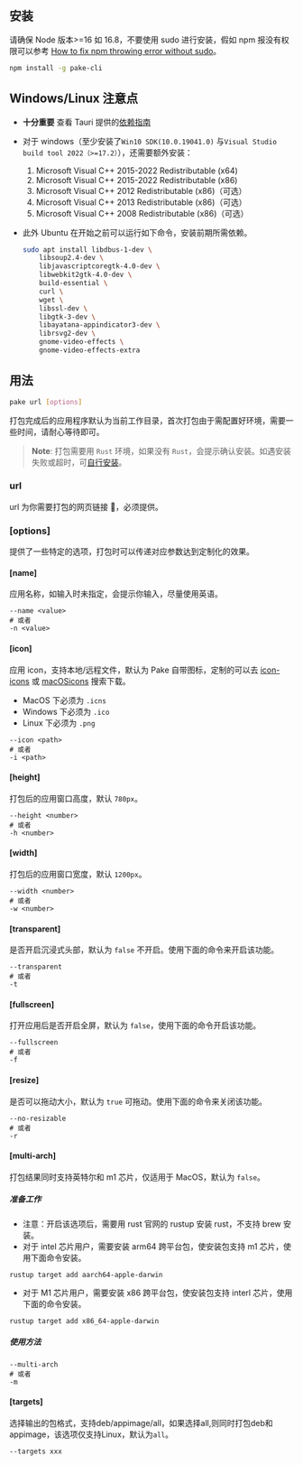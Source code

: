 ## 安装

请确保 Node 版本>=16 如 16.8，不要使用 sudo 进行安装，假如 npm 报没有权限可以参考 [How to fix npm throwing error without sudo](https://stackoverflow.com/questions/16151018/how-to-fix-npm-throwing-error-without-sudo)。

```bash
npm install -g pake-cli
```

## Windows/Linux 注意点

- **十分重要** 查看 Tauri 提供的[依赖指南](https://tauri.app/v1/guides/getting-started/prerequisites)
- 对于 windows（至少安装了`Win10 SDK(10.0.19041.0)` 与`Visual Studio build tool 2022（>=17.2）`），还需要额外安装：

  1. Microsoft Visual C++ 2015-2022 Redistributable (x64)
  2. Microsoft Visual C++ 2015-2022 Redistributable (x86)
  3. Microsoft Visual C++ 2012 Redistributable (x86)（可选）
  4. Microsoft Visual C++ 2013 Redistributable (x86)（可选）
  5. Microsoft Visual C++ 2008 Redistributable (x86)（可选）

- 此外 Ubuntu 在开始之前可以运行如下命令，安装前期所需依赖。

  ```bash
  sudo apt install libdbus-1-dev \
      libsoup2.4-dev \
      libjavascriptcoregtk-4.0-dev \
      libwebkit2gtk-4.0-dev \
      build-essential \
      curl \
      wget \
      libssl-dev \
      libgtk-3-dev \
      libayatana-appindicator3-dev \
      librsvg2-dev \
      gnome-video-effects \
      gnome-video-effects-extra
  ```

## 用法

```bash
pake url [options]
```

打包完成后的应用程序默认为当前工作目录，首次打包由于需配置好环境，需要一些时间，请耐心等待即可。

> **Note**:
> 打包需要用 `Rust` 环境，如果没有 `Rust`，会提示确认安装。如遇安装失败或超时，可[自行安装](https://www.rust-lang.org/tools/install)。

### url

url 为你需要打包的网页链接 🔗，必须提供。

### [options]

提供了一些特定的选项，打包时可以传递对应参数达到定制化的效果。

#### [name]

应用名称，如输入时未指定，会提示你输入，尽量使用英语。

```shell
--name <value>
# 或者
-n <value>
```

#### [icon]

应用 icon，支持本地/远程文件，默认为 Pake 自带图标，定制的可以去 [icon-icons](https://icon-icons.com) 或 [macOSicons](https://macosicons.com/#/) 搜索下载。

- MacOS 下必须为 `.icns`
- Windows 下必须为 `.ico`
- Linux 下必须为 `.png`

```shell
--icon <path>
# 或者
-i <path>
```

#### [height]

打包后的应用窗口高度，默认 `780px`。

```shell
--height <number>
# 或者
-h <number>
```

#### [width]

打包后的应用窗口宽度，默认 `1200px`。

```shell
--width <number>
# 或者
-w <number>
```

#### [transparent]

是否开启沉浸式头部，默认为 `false` 不开启。使用下面的命令来开启该功能。

```shell
--transparent
# 或者
-t
```

#### [fullscreen]

打开应用后是否开启全屏，默认为 `false`，使用下面的命令开启该功能。

```shell
--fullscreen
# 或者
-f
```

#### [resize]

是否可以拖动大小，默认为 `true` 可拖动。使用下面的命令来关闭该功能。

```shell
--no-resizable
# 或者
-r
```

#### [multi-arch]

打包结果同时支持英特尔和 m1 芯片，仅适用于 MacOS，默认为 `false`。

##### 准备工作

- 注意：开启该选项后，需要用 rust 官网的 rustup 安装 rust，不支持 brew 安装。
- 对于 intel 芯片用户，需要安装 arm64 跨平台包，使安装包支持 m1 芯片，使用下面命令安装。

```shell
rustup target add aarch64-apple-darwin
```

- 对于 M1 芯片用户，需要安装 x86 跨平台包，使安装包支持 interl 芯片，使用下面的命令安装。

```shell
rustup target add x86_64-apple-darwin
```

##### 使用方法

```shell
--multi-arch
# 或者
-m
```

#### [targets]

选择输出的包格式，支持deb/appimage/all，如果选择all,则同时打包deb和appimage，该选项仅支持Linux，默认为`all`。

```shell
--targets xxx
```
